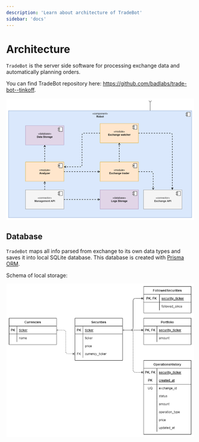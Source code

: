 ```yaml
---
description: 'Learn about architecture of TradeBot'
sidebar: 'docs'
---
```


# Architecture

`TradeBot` is the server side software for processing exchange data and automatically planning orders. 

You can find TradeBot repository here: https://github.com/badlabs/trade-bot--tinkoff.

![trade-bot schema](./trade-bot-schema.png)

## Database

`TradeBot` maps all info parsed from exchange to its own data types and saves it into local SQLite database. This database is created with [Prisma ORM](https://www.prisma.io/).

Schema of local storage:

![database types](./db-schema.png)

